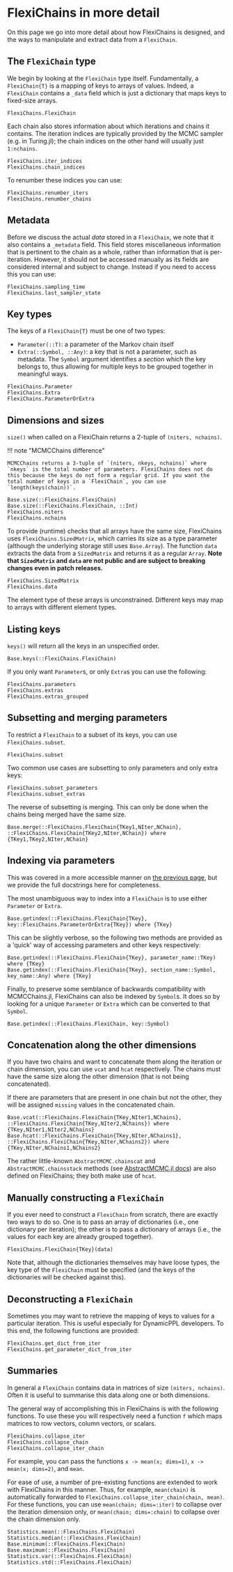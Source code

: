 # FlexiChains in more detail

On this page we go into more detail about how FlexiChains is designed, and the ways to manipulate and extract data from a `FlexiChain`.

## The `FlexiChain` type

We begin by looking at the `FlexiChain` type itself.
Fundamentally, a `FlexiChain{T}` is a mapping of keys to arrays of values.
Indeed, a `FlexiChain` contains a `_data` field which is just a dictionary that maps keys to fixed-size arrays.

```@docs
FlexiChains.FlexiChain
```

Each chain also stores information about which iterations and chains it contains.
The iteration indices are typically provided by the MCMC sampler (e.g. in Turing.jl); the chain indices on the other hand will usually just `1:nchains`.

```@docs
FlexiChains.iter_indices
FlexiChains.chain_indices
```

To renumber these indices you can use:

```@docs
FlexiChains.renumber_iters
FlexiChains.renumber_chains
```

## Metadata

Before we discuss the actual _data_ stored in a `FlexiChain`, we note that it also contains a `_metadata` field.
This field stores miscellaneous information that is pertinent to the chain as a whole, rather than information that is per-iteration.
However, it should not be accessed manually as its fields are considered internal and subject to change.
Instead if you need to access this you can use:

```@docs
FlexiChains.sampling_time
FlexiChains.last_sampler_state
```

## Key types

The keys of a `FlexiChain{T}` must be one of two types:

  - `Parameter(::T)`: a parameter of the Markov chain itself
  - `Extra(::Symbol, ::Any)`: a key that is not a parameter, such as metadata. The `Symbol` argument identifies a _section_ which the key belongs to, thus allowing for multiple keys to be grouped together in meaningful ways.

```@docs
FlexiChains.Parameter
FlexiChains.Extra
FlexiChains.ParameterOrExtra
```

## Dimensions and sizes

`size()` when called on a FlexiChain returns a 2-tuple of `(niters, nchains)`.

!!! note "MCMCChains difference"
    
    MCMCChains returns a 3-tuple of `(niters, nkeys, nchains)` where `nkeys` is the total number of parameters. FlexiChains does not do this because the keys do not form a regular grid. If you want the total number of keys in a `FlexiChain`, you can use `length(keys(chain))`.

```@docs
Base.size(::FlexiChains.FlexiChain)
Base.size(::FlexiChains.FlexiChain, ::Int)
FlexiChains.niters
FlexiChains.nchains
```

To provide (runtime) checks that all arrays have the same size, FlexiChains uses `FlexiChains.SizedMatrix`, which carries its size as a type parameter (although the underlying storage still uses `Base.Array`).
The function `data` extracts the data from a `SizedMatrix` and returns it as a regular `Array`.
**Note that `SizedMatrix` and `data` are not public and are subject to breaking changes even in patch releases.**

```@docs
FlexiChains.SizedMatrix
FlexiChains.data
```

The element type of these arrays is unconstrained.
Different keys may map to arrays with different element types.

## Listing keys

`keys()` will return all the keys in an unspecified order.

```@docs
Base.keys(::FlexiChains.FlexiChain)
```

If you only want `Parameter`s, or only `Extra`s you can use the following:

```@docs
FlexiChains.parameters
FlexiChains.extras
FlexiChains.extras_grouped
```

## Subsetting and merging parameters

To restrict a `FlexiChain` to a subset of its keys, you can use `FlexiChains.subset`.

```@docs
FlexiChains.subset
```

Two common use cases are subsetting to only parameters and only extra keys:

```@docs
FlexiChains.subset_parameters
FlexiChains.subset_extras
```

The reverse of subsetting is merging.
This can only be done when the chains being merged have the same size.

```@docs
Base.merge(::FlexiChains.FlexiChain{TKey1,NIter,NChain}, ::FlexiChains.FlexiChain{TKey2,NIter,NChain}) where {TKey1,TKey2,NIter,NChain}
```

## Indexing via parameters

This was covered in a more accessible manner on [the previous page](./turing.md), but we provide the full docstrings here for completeness.

The most unambiguous way to index into a `FlexiChain` is to use either `Parameter` or `Extra`.

```@docs
Base.getindex(::FlexiChains.FlexiChain{TKey}, key::FlexiChains.ParameterOrExtra{TKey}) where {TKey}
```

This can be slightly verbose, so the following two methods are provided as a 'quick' way of accessing parameters and other keys respectively:

```@docs
Base.getindex(::FlexiChains.FlexiChain{TKey}, parameter_name::TKey) where {TKey}
Base.getindex(::FlexiChains.FlexiChain{TKey}, section_name::Symbol, key_name::Any) where {TKey}
```

Finally, to preserve some semblance of backwards compatibility with MCMCChains.jl, FlexiChains can also be indexed by `Symbol`s.
It does so by looking for a unique `Parameter` or `Extra` which can be converted to that `Symbol`.

```@docs
Base.getindex(::FlexiChains.FlexiChain, key::Symbol)
```

## Concatenation along the other dimensions

If you have two chains and want to concatenate them along the iteration or chain dimension, you can use `vcat` and `hcat` respectively.
The chains must have the same size along the other dimension (that is not being concatenated).

If there are parameters that are present in one chain but not the other, they will be assigned `missing` values in the concatenated chain.

```@docs
Base.vcat(::FlexiChains.FlexiChain{TKey,NIter1,NChains}, ::FlexiChains.FlexiChain{TKey,NIter2,NChains}) where {TKey,NIter1,NIter2,NChains}
Base.hcat(::FlexiChains.FlexiChain{TKey,NIter,NChains1}, ::FlexiChains.FlexiChain{TKey,NIter,NChains2}) where {TKey,NIter,NChains1,NChains2}
```

The rather little-known `AbstractMCMC.chainscat` and `AbstractMCMC.chainsstack` methods (see [AbstractMCMC.jl docs](https://turinglang.org/AbstractMCMC.jl/stable/api/#Chains)) are also defined on FlexiChains; they both make use of `hcat`.

## Manually constructing a `FlexiChain`

If you ever need to construct a `FlexiChain` from scratch, there are exactly two ways to do so.
One is to pass an array of dictionaries (i.e., one dictionary per iteration); the other is to pass a dictionary of arrays (i.e., the values for each key are already grouped together).

```@docs
FlexiChains.FlexiChain{TKey}(data)
```

Note that, although the dictionaries themselves may have loose types, the key type of the `FlexiChain` must be specified (and the keys of the dictionaries will be checked against this).

## Deconstructing a `FlexiChain`

Sometimes you may want to retrieve the mapping of keys to values for a particular iteration.
This is useful especially for DynamicPPL developers.
To this end, the following functions are provided:

```@docs
FlexiChains.get_dict_from_iter
FlexiChains.get_parameter_dict_from_iter
```

## Summaries

In general a `FlexiChain` contains data in matrices of size `(niters, nchains)`.
Often it is useful to summarise this data along one or both dimensions.

The general way of accomplishing this in FlexiChains is with the following functions.
To use these you will respectively need a function `f` which maps matrices to row vectors, column vectors, or scalars.

```@docs
FlexiChains.collapse_iter
FlexiChains.collapse_chain
FlexiChains.collapse_iter_chain
```

For example, you can pass the functions `x -> mean(x; dims=1)`, `x -> mean(x; dims=2)`, and `mean`.

For ease of use, a number of pre-existing functions are extended to work with FlexiChains in this manner.
Thus, for example, `mean(chain)` is automatically forwarded to `FlexiChains.collapse_iter_chain(chain, mean)`.
For these functions, you can use `mean(chain; dims=:iter)` to collapse over the iteration dimension only, or `mean(chain; dims=:chain)` to collapse over the chain dimension only.

```@docs
Statistics.mean(::FlexiChains.FlexiChain)
Statistics.median(::FlexiChains.FlexiChain)
Base.minimum(::FlexiChains.FlexiChain)
Base.maximum(::FlexiChains.FlexiChain)
Statistics.var(::FlexiChains.FlexiChain)
Statistics.std(::FlexiChains.FlexiChain)
```
